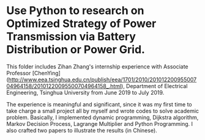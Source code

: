 # Use Python to research  on  Optimized  Strategy  of  Power  Transmission via Battery Distribution or Power Grid.

This folder includes Zihan Zhang's internship experience with Associate Professor [ChenYing] (http://www.eea.tsinghua.edu.cn/publish/eea/1701/2010/20101220095500704964158/20101220095500704964158_.html), Department of Electrical Engineering, Tsinghua  University from June 2019 to July 2019. 

The experience is meaningful and significant, since it was my first time to take charge a small project all by myself and wrote codes to solve academic problem. Basically, I implemented dynamic programming, Dijkstra algorithm,  Markov Decision Process, Lagrange Multiplier and Python Programming. I also crafted two papers to illustrate the results (in Chinese). 


